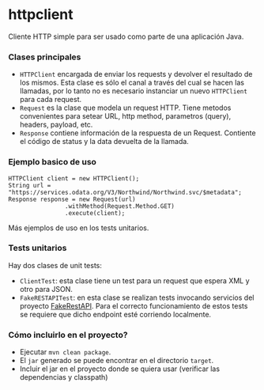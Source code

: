 # httpclient

Cliente HTTP simple para ser usado como parte de una aplicación Java.

### Clases principales
- `HTTPClient` encargada de enviar los requests y devolver el resultado de los mismos. Esta clase es sólo el canal a través del cual se hacen las llamadas, por lo tanto no es necesario instanciar un nuevo `HTTPClient` para cada request.
- `Request` es la clase que modela un request HTTP. Tiene metodos convenientes para setear URL, http method, parametros (query), headers, payload, etc.
- `Response` contiene información de la respuesta de un Request. Contiente el código de status y la data devuelta de la llamada.

### Ejemplo basico de uso
```
HTTPClient client = new HTTPClient();
String url = "https://services.odata.org/V3/Northwind/Northwind.svc/$metadata";
Response response = new Request(url)
                .withMethod(Request.Method.GET)
                .execute(client);
```

Más ejemplos de uso en los tests unitarios.

### Tests unitarios
Hay dos clases de unit tests:
- `ClientTest`: esta clase tiene un test para un request que espera XML y otro para JSON.
- `FakeRESTAPITest`: en esta clase se realizan tests invocando servicios del proyecto [FakeRestAPI](https://github.com/alejandroleoz/FakeRestAPI). 
Para el correcto funcionamiento de estos tests se requiere que dicho endpoint esté corriendo localmente.

### Cómo incluirlo en el proyecto?
- Ejecutar `mvn clean package`. 
- El `jar` generado se puede encontrar en el directorio `target`. 
- Incluir el jar en el proyecto donde se quiera usar (verificar las dependencias y classpath)

